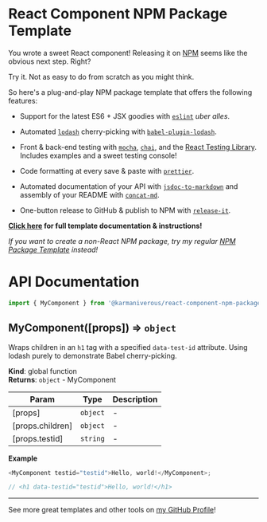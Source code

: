 # React Component NPM Package Template

You wrote a sweet React component! Releasing it on [NPM](https://www.npmjs.com/)
seems like the obvious next step. Right?

Try it. Not as easy to do from scratch as you might think.

So here's a plug-and-play NPM package template that offers the following
features:

- Support for the latest ES6 + JSX goodies with
  [`eslint`](https://www.npmjs.com/package/eslint) _uber alles_.

- Automated [`lodash`](https://www.npmjs.com/package/lodash) cherry-picking with
  [`babel-plugin-lodash`](https://www.npmjs.com/package/babel-plugin-lodash).

- Front & back-end testing with [`mocha`](https://www.npmjs.com/package/mocha),
  [`chai`](https://www.npmjs.com/package/chai), and the
  [React Testing Library](https://www.npmjs.com/package/@testing-library/react).
  Includes examples and a sweet testing console!

- Code formatting at every save & paste with
  [`prettier`](https://www.npmjs.com/package/prettier).

- Automated documentation of your API with
  [`jsdoc-to-markdown`](https://www.npmjs.com/package/jsdoc-to-markdown) and
  assembly of your README with
  [`concat-md`](https://www.npmjs.com/package/concat-md).

- One-button release to GitHub & publish to NPM with
  [`release-it`](https://www.npmjs.com/package/release-it).

**[Click here](https://karmanivero.us/blog/react-component-npm-package-template/)
for full template documentation & instructions!**

_If you want to create a non-React NPM package, try my regular
[NPM Package Template](https://github.com/karmaniverous/npm-package-template)
instead!_

# API Documentation

```js
import { MyComponent } from '@karmaniverous/react-component-npm-package-template`;
```

<a name="MyComponent"></a>

## MyComponent([props]) ⇒ <code>object</code>
Wraps children in an `h1` tag with a specified `data-test-id` attribute.Using lodash purely to demonstrate Babel cherry-picking.

**Kind**: global function  
**Returns**: <code>object</code> - MyComponent  

| Param | Type | Description |
| --- | --- | --- |
| [props] | <code>object</code> | - |
| [props.children] | <code>object</code> | - |
| [props.testid] | <code>string</code> | - |

**Example**  
```js
<MyComponent testid="testid">Hello, world!</MyComponent>;// <h1 data-testid="testid">Hello, world!</h1>
```

---

See more great templates and other tools on
[my GitHub Profile](https://github.com/karmaniverous)!
